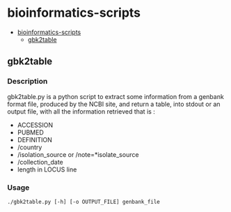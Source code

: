 # bioinformatics-scripts

- [bioinformatics-scripts](#bioinformatics-scripts)
  * [gbk2table](#gbk2table)
  
## gbk2table

### Description
gbk2table.py is a python script to extract some information from a genbank format file, produced by the NCBI site, and return a table, into stdout or an output file, with all the information retrieved that is : 
- ACCESSION
- PUBMED
- DEFINITION
- /country
- /isolation_source or /note=*isolate_source
- /collection_date
- length in LOCUS line

### Usage
```
./gbk2table.py [-h] [-o OUTPUT_FILE] genbank_file
```
